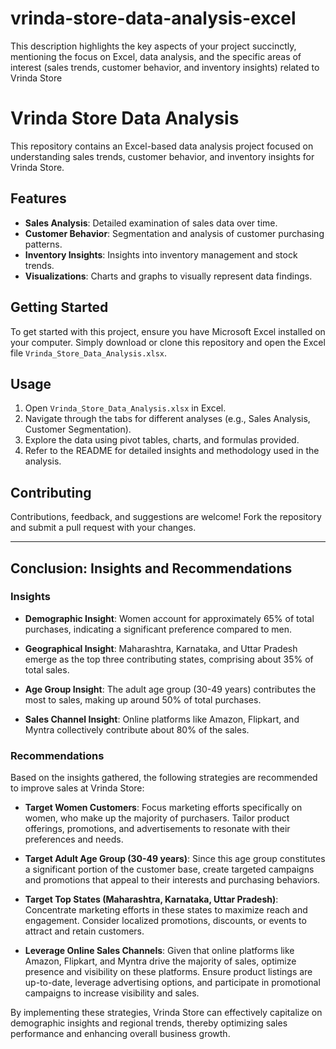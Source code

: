 # vrinda-store-data-analysis-excel
This description highlights the key aspects of your project succinctly, mentioning the focus on Excel, data analysis, and the specific areas of interest (sales trends, customer behavior, and inventory insights) related to Vrinda Store

# Vrinda Store Data Analysis

This repository contains an Excel-based data analysis project focused on understanding sales trends, customer behavior, and inventory insights for Vrinda Store.

## Features

- **Sales Analysis**: Detailed examination of sales data over time.
- **Customer Behavior**: Segmentation and analysis of customer purchasing patterns.
- **Inventory Insights**: Insights into inventory management and stock trends.
- **Visualizations**: Charts and graphs to visually represent data findings.

## Getting Started

To get started with this project, ensure you have Microsoft Excel installed on your computer. Simply download or clone this repository and open the Excel file `Vrinda_Store_Data_Analysis.xlsx`.

## Usage

1. Open `Vrinda_Store_Data_Analysis.xlsx` in Excel.
2. Navigate through the tabs for different analyses (e.g., Sales Analysis, Customer Segmentation).
3. Explore the data using pivot tables, charts, and formulas provided.
4. Refer to the README for detailed insights and methodology used in the analysis.

## Contributing

Contributions, feedback, and suggestions are welcome! Fork the repository and submit a pull request with your changes.

---

## Conclusion: Insights and Recommendations

### Insights

- **Demographic Insight**: Women account for approximately 65% of total purchases, indicating a significant preference compared to men.
  
- **Geographical Insight**: Maharashtra, Karnataka, and Uttar Pradesh emerge as the top three contributing states, comprising about 35% of total sales.
  
- **Age Group Insight**: The adult age group (30-49 years) contributes the most to sales, making up around 50% of total purchases.
  
- **Sales Channel Insight**: Online platforms like Amazon, Flipkart, and Myntra collectively contribute about 80% of the sales.

### Recommendations

Based on the insights gathered, the following strategies are recommended to improve sales at Vrinda Store:

- **Target Women Customers**: Focus marketing efforts specifically on women, who make up the majority of purchasers. Tailor product offerings, promotions, and advertisements to resonate with their preferences and needs.
  
- **Target Adult Age Group (30-49 years)**: Since this age group constitutes a significant portion of the customer base, create targeted campaigns and promotions that appeal to their interests and purchasing behaviors.
  
- **Target Top States (Maharashtra, Karnataka, Uttar Pradesh)**: Concentrate marketing efforts in these states to maximize reach and engagement. Consider localized promotions, discounts, or events to attract and retain customers.
  
- **Leverage Online Sales Channels**: Given that online platforms like Amazon, Flipkart, and Myntra drive the majority of sales, optimize presence and visibility on these platforms. Ensure product listings are up-to-date, leverage advertising options, and participate in promotional campaigns to increase visibility and sales.

By implementing these strategies, Vrinda Store can effectively capitalize on demographic insights and regional trends, thereby optimizing sales performance and enhancing overall business growth.

